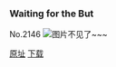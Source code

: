 ### Waiting for the But
No.2146
![图片不见了~~~](https://imgs.xkcd.com/comics/waiting_for_the_but.png)

[原址](https://xkcd.com//2146) [下载](https://imgs.xkcd.com/comics/waiting_for_the_but.png)

